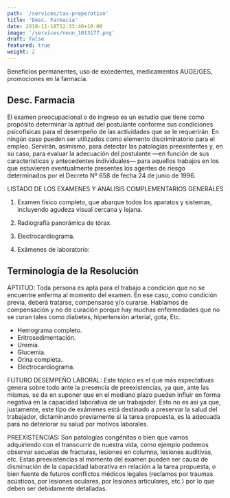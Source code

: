 ```yaml
---
path: '/services/tax-preperation'
title: 'Desc. Farmacia'
date: 2018-11-18T12:33:46+10:00
image: '/services/noun_1013177.png'
draft: false
featured: true
weight: 2
---
```


Beneficios permanentes, uso de excedentes, medicamentos AUGE/GES, promociones en la farmacia.

## Desc. Farmacia

El examen preocupacional o de ingreso es un estudio que tiene como propósito determinar la aptitud del postulante conforme sus condiciones psicofísicas para el desempeño de las actividades que se le requerirán. En ningún caso pueden ser utilizados como elemento discriminatorio para el empleo. Servirán, asimismo, para detectar las patologías preexistentes y, en su caso, para evaluar la adecuación del postulante —en función de sus características y antecedentes individuales— para aquellos trabajos en los que estuvieren eventualmente presentes los agentes de riesgo determinados por el Decreto Nº 658 de fecha 24 de junio de 1996.

LISTADO DE LOS EXAMENES Y ANALISIS COMPLEMENTARIOS GENERALES

1. Examen físico completo, que abarque todos los aparatos y sistemas, incluyendo agudeza visual cercana y lejana.

2. Radiografía panorámica de tórax.

3. Electrocardiograma.

5. Exámenes de laboratorio:


## Terminología de la Resolución

APTITUD: Toda persona es apta para el trabajo a condición que no se encuentre enferma al momento del examen. En ese caso, como condición previa, deberá tratarse, compensarse y/o curarse. Hablamos de compensación y no de curación porque hay muchas enfermedades que no se curan tales como diabetes, hipertensión arterial, gota, Etc.

- Hemograma completo.
- Eritrosedimentación.
- Uremia.
- Glucemia.
- Orina completa.
- Electrocardiograma.

FUTURO DESEMPEÑO LABORAL: Este tópico es el que más expectativas genera sobre todo ante la presencia de preexistencias, ya que, ante las mismas, se da en suponer que en el mediano plazo pueden influir en forma negativa en la capacidad laborativa de un trabajador. Esto no es así ya que, justamente, este tipo de exámenes está destinado a preservar la salud del trabajador, dictaminando previamente si la tarea propuesta, es la adecuada para no deteriorar su salud por motivos laborales.

PREEXISTENCIAS: Son patologías congénitas o bien que vamos adquiriendo con el transcurrir de nuestra vida, como ejemplo podemos observar secuelas de fracturas, lesiones en columna, lesiones auditivas, etc. Estas preexistencias al momento del examen pueden ser causa de disminución de la capacidad laborativa en relación a la tarea propuesta, o bien fuente de futuros conflictos médicos legales (reclamos por traumas acústicos, por lesiones oculares, por lesiones articulares, etc.) por lo que deben ser debidamente detalladas.
